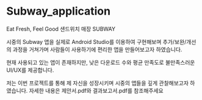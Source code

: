 # Subway_application

Eat Fresh, Feel Good
샌드위치 매장 SUBWAY

시중의 Subway 앱을 실제로 Android Studio를 이용하여 구현해보며 추가/보완/개선의 과정을 거쳐가며
사람들이 사용하기에 편리한 앱을 만들어보고자 하였습니다.

현재 사용되고 있는 앱이 존재하지만, 낮은 다운로드 수와 평균 만족도로 불만족스러운 UI/UX를 제공합니다.

저는 이번 프로젝트를 통해 제 자신을 성장시키며 시중의 앱들을 깊게 관찰해보고자 하였습니다.
자세한 내용은 제안서.pdf와 결과보고서.pdf를 참조해주세요
